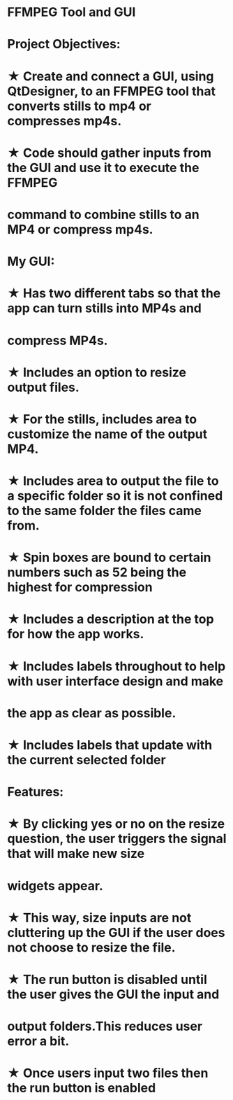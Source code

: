 # FFMPEG Tool and GUI

# Project Objectives:

 # ★ Create and connect a GUI, using QtDesigner, to an FFMPEG tool that converts stills to mp4 or compresses mp4s.
 # ★ Code should gather inputs from the GUI and use it to execute the FFMPEG 
# command to combine stills to an MP4 or compress mp4s.
 
# My GUI:
 
#  ★ Has two different tabs so that the app can turn stills into MP4s and 
# compress MP4s.
#  ★ Includes an option to resize output files.
#  ★ For the stills, includes area to customize the name of the output MP4.
#  ★ Includes area to output the file to a specific folder so it is not confined to the same folder the files came from.
#  ★ Spin boxes are bound to certain numbers such as 52 being the highest for compression
#  ★ Includes a description at the top for how the app works.
#  ★ Includes labels throughout to help with user interface design and make 
# the app as clear as possible.
#  ★ Includes labels that update with the current selected folder

# Features:

#  ★ By clicking yes or no on the resize question, the user triggers the signal that will make new size 
# widgets appear.
#  ★ This way, size inputs are not cluttering up the GUI if the user does not choose to resize the file.
#  ★ The run button is disabled until the user gives the GUI the input and 
# output folders.This reduces user error a bit. 
#  ★ Once users input two files then the run button is enabled

